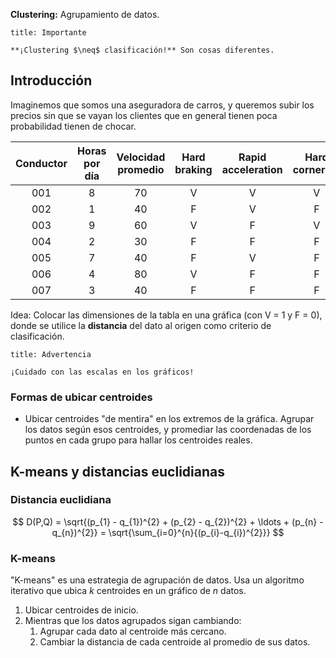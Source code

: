 **Clustering:** Agrupamiento de datos.

```ad-important
title: Importante

**¡Clustering $\neq$ clasificación!** Son cosas diferentes.

```

## Introducción

Imaginemos que somos una aseguradora de carros, y queremos subir los precios sin que se vayan los clientes que en general tienen poca probabilidad tienen de chocar.

| Conductor | Horas por día | Velocidad promedio | Hard braking | Rapid acceleration | Hard cornering | CLUSTER |
| :-------: | :-----------: | :----------------: | :----------: | :----------------: | :------------: | :-----: |
|    001    |       8       |         70         |      V       |         V          |       V        |    1    |
|    002    |       1       |         40         |      F       |         V          |       F        |    0    |
|    003    |       9       |         60         |      V       |         F          |       V        |    1    |
|    004    |       2       |         30         |      F       |         F          |       F        |    0    |
|    005    |       7       |         40         |      F       |         V          |       F        |    0    |
|    006    |       4       |         80         |      V       |         F          |       F        |    1    |
|    007    |       3       |         40         |      F       |         F          |       F        |    0    |

Idea: Colocar las dimensiones de la tabla en una gráfica (con V = $1$ y F = $0$), donde se utilice la **distancia** del dato al origen como criterio de clasificación.

```ad-warning
title: Advertencia

¡Cuidado con las escalas en los gráficos!

```

### Formas de ubicar centroides

- Ubicar centroides "de mentira" en los extremos de la gráfica. Agrupar los datos según esos centroides, y promediar las coordenadas de los puntos en cada grupo para hallar los centroides reales.

## K-means y distancias euclidianas

### Distancia euclidiana

$$
D(P,Q) = \sqrt{(p_{1} - q_{1})^{2} + (p_{2} - q_{2})^{2} + \ldots + (p_{n} - q_{n})^{2}} = \sqrt{\sum_{i=0}^{n}{(p_{i}-q_{i})^{2}}}
$$

### K-means

"K-means" es una estrategia de agrupación de datos. Usa un algoritmo iterativo que ubica $k$ centroides en un gráfico de $n$ datos.

1. Ubicar centroides de inicio.
2. Mientras que los datos agrupados sigan cambiando:
	1. Agrupar cada dato al centroide más cercano.
	2. Cambiar la distancia de cada centroide al promedio de sus datos.
